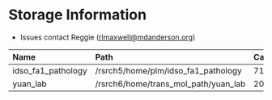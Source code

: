 # Storage Information

- Issues contact Reggie (rlmaxwell@mdanderson.org)

| Name                | Path                                  | Capacity     | Available  |
| :-------------------| :------------------------------------ | :----------- | :----------|
| idso_fa1_pathology  | /rsrch5/home/plm/idso_fa1_pathology   | 71 TB        | 24 TB     |
| yuan_lab            | /rsrch6/home/trans_mol_path/yuan_lab  | 203 TB       | 65 TB    |
